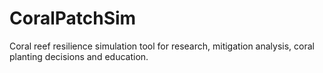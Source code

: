 # CoralPatchSim
Coral reef resilience simulation tool for research, mitigation analysis, coral planting decisions and education.
